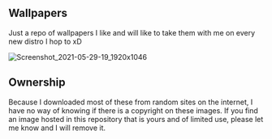 ## Wallpapers
Just a repo of wallpapers I like and will like to take them with me on every new distro I hop to xD

![Screenshot_2021-05-29-19_1920x1046](https://user-images.githubusercontent.com/55837394/120077475-3d567300-c0c8-11eb-8072-19bec4c1b1d5.png)

## Ownership
Because I downloaded most of these from random sites on the internet, I have no way of knowing if there is a copyright on these images. If you find an image hosted in this repository that is yours and of limited use, please let me know and I will remove it.
